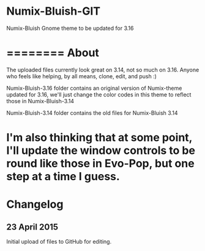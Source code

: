 # Numix-Bluish-GIT
Numix-Bluish Gnome theme to be updated for 3.16

========
About
========
The uploaded files
currently look great on 3.14, not so much on 3.16. Anyone who
feels like helping, by all means, clone, edit, and push :)


Numix-Bluish-3.16 folder contains an original version of Numix-theme
updated for 3.16, we'll just change the color codes in this theme
to reflect those in Numix-Bluish-3.14

Numix-Bluish-3.14 folder contains the old files for Numix-Bluish 3.14

I'm also thinking that at some point, I'll update the window controls
to be round like those in Evo-Pop, but one step at a time I guess.
=========
Changelog
=========

23 April 2015
-------------
Initial upload of files to GitHub for editing. 
